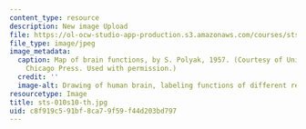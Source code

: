 ```yaml
---
content_type: resource
description: New image Upload
file: https://ol-ocw-studio-app-production.s3.amazonaws.com/courses/sts-010-neuroscience-and-society-spring-2010/c8f919c591bf8ca79f59f44d203bd797_sts-010s10-th.jpg
file_type: image/jpeg
image_metadata:
  caption: Map of brain functions, by S. Polyak, 1957. (Courtesy of University of
    Chicago Press. Used with permission.)
  credit: ''
  image-alt: Drawing of human brain, labeling functions of different regions.
resourcetype: Image
title: sts-010s10-th.jpg
uid: c8f919c5-91bf-8ca7-9f59-f44d203bd797
---
```


